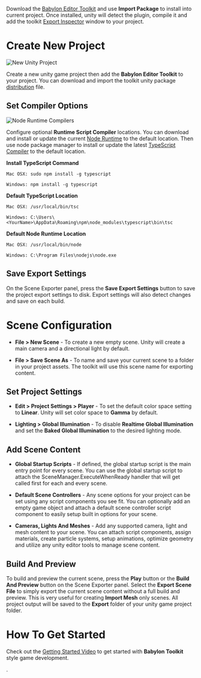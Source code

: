
Download the [Babylon Editor Toolkit](https://github.com/BabylonJS/Exporters/tree/master/Unity/EditorToolkit/Redist) and use **Import Package** to install into current project. Once installed, unity will detect the plugin, compile it and add the toolkit [Export Inspector](Exporter) window to your project.


# Create New Project

![New Unity Project](/img/exporters/unity/newproject.jpg)

Create a new unity game project then add the **Babylon Editor Toolkit** to your project. You can download and import the toolkit unity package [distribution](https://github.com/BabylonJS/Exporters/tree/master/Unity/EditorToolkit/Redist) file.

## Set Compiler Options

![Node Runtime Compilers](/img/exporters/unity/compilers.jpg)

Configure optional **Runtime Script Compiler** locations. You can download and install or update the current [Node Runtime](https://nodejs.org/en/) to the default location. Then use node package manager to install or update the latest [TypeScript Compiler](https://www.typescriptlang.org/) to the default location.

**Install TypeScript Command**

    Mac OSX: sudo npm install -g typescript

    Windows: npm install -g typescript

**Default TypeScript Location**

    Mac OSX: /usr/local/bin/tsc

    Windows: C:\Users\<YourName>\AppData\Roaming\npm\node_modules\typescript\bin\tsc

**Default Node Runtime Location**

    Mac OSX: /usr/local/bin/node

    Windows: C:\Program Files\nodejs\node.exe

## Save Export Settings

On the Scene Exporter panel, press the **Save Export Settings** button to save the project export settings to disk. Export settings will also detect changes and save on each build.


# Scene Configuration

* **File > New Scene** - To create a new empty scene. Unity will create a main camera and a directional light by default.

* **File > Save Scene As** - To name and save your current scene to a folder in your project assets. The toolkit will use this scene name for exporting content. 

## Set Project Settings

* **Edit > Project Settings > Player** - To set the default color space setting to **Linear**. Unity will set color space to **Gamma** by default.

* **Lighting > Global Illumination** - To disable **Realtime Global Illumination** and set the **Baked Global Illumination** to the desired lighting mode.

## Add Scene Content

* **Global Startup Scripts** - If defined, the global startup script is the main entry point for every scene. You can use the global startup script to attach the SceneManager.ExecuteWhenReady handler that will get called first for each and every scene.

* **Default Scene Controllers** - Any scene options for your project can be set using any script components you see fit. You can optionally add an empty game object and attach a default scene controller script component to easily setup built in options for your scene.

* **Cameras, Lights And Meshes** - Add any supported camera, light and mesh content to your scene. You can attach script components, assign materials, create particle systems, setup animations, optimize geometry and utilize any unity editor tools to manage scene content.

## Build And Preview

To build and preview the current scene, press the **Play** button or the **Build And Preview** button on the Scene Exporter panel. Select the **Export Scene File** to simply export the current scene content without a full build and preview. This is very useful for creating **Import Mesh** only scenes. All project output will be saved to the **Export** folder of your unity game project folder.


# How To Get Started

Check out the [Getting Started Video](http://www.babylontoolkit.com/videos/GettingStarted.mp4) to get started with **Babylon Toolkit** style game development.

.